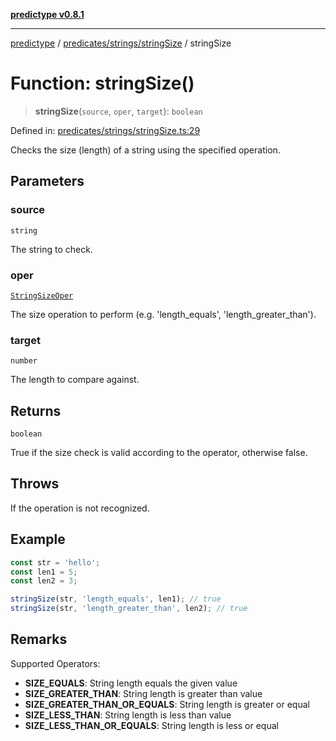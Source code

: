 [**predictype v0.8.1**](../../../../README.md)

***

[predictype](../../../../modules.md) / [predicates/strings/stringSize](../README.md) / stringSize

# Function: stringSize()

> **stringSize**(`source`, `oper`, `target`): `boolean`

Defined in: [predicates/strings/stringSize.ts:29](https://github.com/maduhaime/predictype/blob/2310adbaccb6fbc00cdab8e345e79bd5b09e40f5/src/predicates/strings/stringSize.ts#L29)

Checks the size (length) of a string using the specified operation.

## Parameters

### source

`string`

The string to check.

### oper

[`StringSizeOper`](../../../../strings/enums/type-aliases/StringSizeOper.md)

The size operation to perform (e.g. 'length_equals', 'length_greater_than').

### target

`number`

The length to compare against.

## Returns

`boolean`

True if the size check is valid according to the operator, otherwise false.

## Throws

If the operation is not recognized.

## Example

```ts
const str = 'hello';
const len1 = 5;
const len2 = 3;

stringSize(str, 'length_equals', len1); // true
stringSize(str, 'length_greater_than', len2); // true
```

## Remarks

Supported Operators:
- **SIZE_EQUALS**: String length equals the given value
- **SIZE_GREATER_THAN**: String length is greater than value
- **SIZE_GREATER_THAN_OR_EQUALS**: String length is greater or equal
- **SIZE_LESS_THAN**: String length is less than value
- **SIZE_LESS_THAN_OR_EQUALS**: String length is less or equal
